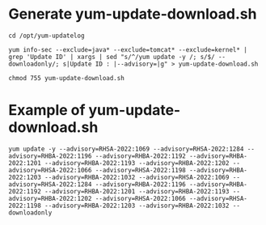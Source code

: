 # Generate yum-update-download.sh

    cd /opt/yum-updatelog

    yum info-sec --exclude=java* --exclude=tomcat* --exclude=kernel* | grep 'Update ID' | xargs | sed "s/^/yum update -y /; s/$/ --downloadonly/; s|Update ID : |--advisory=|g" > yum-update-download.sh

    chmod 755 yum-update-download.sh
    
# Example of yum-update-download.sh
    yum update -y --advisory=RHSA-2022:1069 --advisory=RHSA-2022:1284 --advisory=RHBA-2022:1196 --advisory=RHBA-2022:1192 --advisory=RHBA-2022:1201 --advisory=RHBA-2022:1193 --advisory=RHBA-2022:1202 --advisory=RHSA-2022:1066 --advisory=RHSA-2022:1198 --advisory=RHBA-2022:1203 --advisory=RHBA-2022:1032 --advisory=RHSA-2022:1069 --advisory=RHSA-2022:1284 --advisory=RHBA-2022:1196 --advisory=RHBA-2022:1192 --advisory=RHBA-2022:1201 --advisory=RHBA-2022:1193 --advisory=RHBA-2022:1202 --advisory=RHSA-2022:1066 --advisory=RHSA-2022:1198 --advisory=RHBA-2022:1203 --advisory=RHBA-2022:1032 --downloadonly
